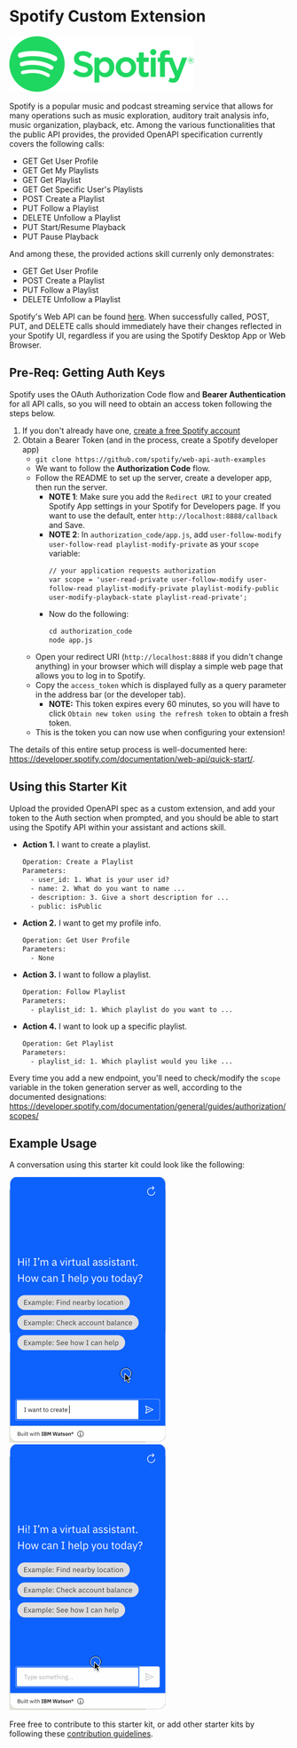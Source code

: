 # Spotify Custom Extension

![Spotify](./assets/spotify-logo.png)

Spotify is a popular music and podcast streaming service that allows for many operations such as music exploration, auditory trait analysis info, music organization, playback, etc. Among the various functionalities that the public API provides, the provided OpenAPI specification currently covers the following calls:

- GET Get User Profile
- GET Get My Playlists
- GET Get Playlist
- GET Get Specific User's Playlists
- POST Create a Playlist
- PUT Follow a Playlist
- DELETE Unfollow a Playlist
- PUT Start/Resume Playback
- PUT Pause Playback

And among these, the provided actions skill currenly only demonstrates:
- GET Get User Profile
- POST Create a Playlist
- PUT Follow a Playlist
- DELETE Unfollow a Playlist

Spotify's Web API can be found [here](https://developer.spotify.com/documentation/web-api/). When successfully called, POST, PUT, and DELETE calls should immediately have their changes reflected in your Spotify UI, regardless if you are using the Spotify Desktop App or Web Browser.

## Pre-Req: Getting Auth Keys
Spotify uses the OAuth Authorization Code flow and **Bearer Authentication** for all API calls, so you will need to obtain an access token following the steps below.

1. If you don't already have one, [create a free Spotify account](https://www.spotify.com)
1. Obtain a Bearer Token (and in the process, create a Spotify developer app)
    - `git clone https://github.com/spotify/web-api-auth-examples`
    - We want to follow the **Authorization Code** flow.
    - Follow the README to set up the server, create a developer app, then run the server. 
        - **NOTE 1**: Make sure you add the `Redirect URI` to your created Spotify App settings in your Spotify for Developers page. If you want to use the default, enter `http://localhost:8888/callback` and Save.
        - **NOTE 2**: In `authorization_code/app.js`, add `user-follow-modify user-follow-read playlist-modify-private` as your `scope` variable:
            ```
            // your application requests authorization
            var scope = 'user-read-private user-follow-modify user-follow-read playlist-modify-private playlist-modify-public user-modify-playback-state playlist-read-private';
            ```
        - Now do the following:
            ```
            cd authorization_code
            node app.js
            ```
    - Open your redirect URI (`http://localhost:8888` if you didn't change anything) in your browser which will display a simple web page that allows you to log in to Spotify.
    - Copy the `access_token` which is displayed fully as a query parameter in the address bar (or the developer tab).
        - **NOTE:** This token expires every 60 minutes, so you will have to click `Obtain new token using the refresh token` to obtain a fresh token.
    - This is the token you can now use when configuring your extension!

The details of this entire setup process is well-documented here: https://developer.spotify.com/documentation/web-api/quick-start/.

## Using this Starter Kit
Upload the provided OpenAPI spec as a custom extension, and add your token to the Auth section when prompted, and you should be able to start using the Spotify API within your assistant and actions skill.

- **Action 1.** I want to create a playlist.
    ```
    Operation: Create a Playlist
    Parameters:
      - user_id: 1. What is your user id?
      - name: 2. What do you want to name ...
      - description: 3. Give a short description for ...
      - public: isPublic
    ```

- **Action 2.** I want to get my profile info.
    ```
    Operation: Get User Profile
    Parameters:
      - None
    ```

- **Action 3.** I want to follow a playlist.
    ```
    Operation: Follow Playlist
    Parameters:
      - playlist_id: 1. Which playlist do you want to ...
    ```

- **Action 4.** I want to look up a specific playlist.
    ```
    Operation: Get Playlist
    Parameters:
      - playlist_id: 1. Which playlist would you like ...
    ```

Every time you add a new endpoint, you'll need to check/modify the `scope` variable in the token generation server as well, according to the documented designations: https://developer.spotify.com/documentation/general/guides/authorization/scopes/

## Example Usage
A conversation using this starter kit could look like the following:<br>

![create-playlist](./assets/create-playlist.gif)
![get-profile](./assets/get-profile.gif)

Free free to contribute to this starter kit, or add other starter kits by following these [contribution guidelines](../../docs/CONTRIBUTING.md).